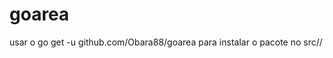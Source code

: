 # goarea
usar o go get -u github.com/Obara88/goarea para instalar o pacote no src/<repo>/<nomeUsuarioRepo>
